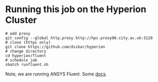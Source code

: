 # Running this job on the Hyperion Cluster

```
# add proxy
git config --global http.proxy http://hpc-proxy00.city.ac.uk:3128
# clone (https only)
git clone https://github.com/dsikar/hyperion
# change directory
cd hyperion/fluent
# schedule job
sbatch runfluent.sh
```
Note, we are running ANSYS Fluent. Some [docs](https://wiki.rc.usf.edu/index.php/ANSYS).
